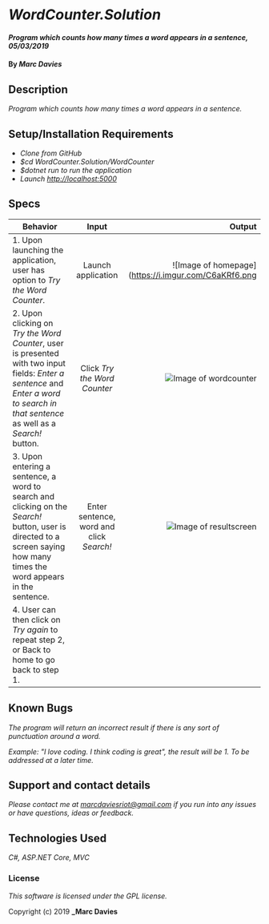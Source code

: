 # _WordCounter.Solution_

#### _Program which counts how many times a word appears in a sentence, 05/03/2019_

#### By _**Marc Davies**_

## Description

_Program which counts how many times a word appears in a sentence._

## Setup/Installation Requirements

* _Clone from GitHub_
* _$cd WordCounter.Solution/WordCounter_
* _$dotnet run to run the application_
* _Launch [http://localhost:5000](http://localhost:5000)_

## Specs

| Behavior | Input | Output |
| ------------- |:-------------:| -----:|
| 1. Upon launching the application, user has option to *Try the Word Counter*. | Launch application | ![Image of homepage](https://i.imgur.com/C6aKRf6.png |
| 2. Upon clicking on *Try the Word Counter*, user is presented with two input fields: *Enter a sentence* and *Enter a word to search in that sentence* as well as a *Search!* button. | Click *Try the Word Counter* | ![Image of wordcounter](https://i.imgur.com/tyjaVn1.png) |
| 3. Upon entering a sentence, a word to search and clicking on the *Search!* button, user is directed to a screen saying how many times the word appears in the sentence. | Enter sentence, word and click *Search!* | ![Image of resultscreen](https://i.imgur.com/MJvr9Yr.png) |
| 4. User can then click on *Try again* to repeat step 2, or Back to home to go back to step 1. | | |

## Known Bugs

_The program will return an incorrect result if there is any sort of punctuation around a word._

_Example: "I love coding. I think coding is great", the result will be 1. To be addressed at a later time._

## Support and contact details

_Please contact me at marcdaviesriot@gmail.com if you run into any issues or have questions, ideas or feedback._

## Technologies Used

_C#, ASP.NET Core, MVC_

### License

*This software is licensed under the GPL license.*

Copyright (c) 2019 **_Marc Davies**
